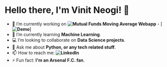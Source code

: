 # Hello there, I'm Vinit Neogi! 👋



- 🔭 I’m currently working on **![Mutual Funds Moving Average Webapp](https://github.com/vneogi199/Mutual-Funds-Moving-Average-Webapp)** - [**![Demo](https://mutual-funds-moving-avg-webapp.herokuapp.com/)**]
- 🌱 I’m currently learning **Machine Learning**.
- 💻 I’m looking to collaborate on **Data Science projects**.
- 💬 Ask me about **Python, or any tech related stuff**.
- 📫 How to reach me: **![LinkedIn](https://www.linkedin.com/in/vneogi199/)**
- ⚡ Fun fact: **I'm an Arsenal F.C. fan**.
